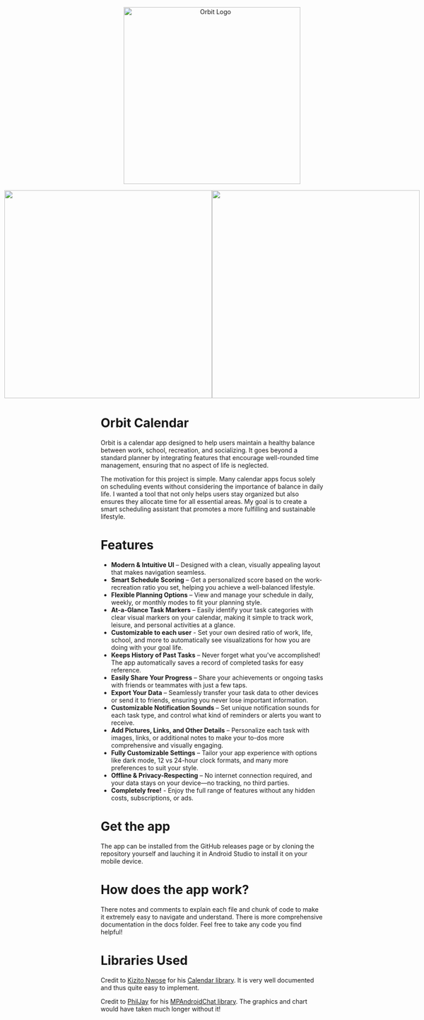 <p align="center">
  <img src="https://github.com/user-attachments/assets/c41d8bc0-07c0-4503-9901-5589781a1e16" alt="Orbit Logo" width="400"/>
</p>

<p align="center" style="display: flex; justify-content: center;">
    <img src="https://github.com/user-attachments/assets/b697f09f-ac04-486e-8cf5-6a746aec438b" height="470">
    <img src="https://github.com/user-attachments/assets/db51e4cc-bd6d-4fb1-9508-964dc07b900c" height="470">
</p>



<p align="center">
  <h1>
    Orbit Calendar
  </h1>
</p>
<p>Orbit is a calendar app designed to help users maintain a healthy balance between work, school, recreation, and socializing. It goes beyond a standard planner by integrating features that encourage well-rounded time management, ensuring that no aspect of life is neglected.</p>
<p>The motivation for this project is simple. Many calendar apps focus solely on scheduling events without considering the importance of balance in daily life. I wanted a tool that not only helps users stay organized but also ensures they allocate time for all essential areas. My goal is to create a smart scheduling assistant that promotes a more fulfilling and sustainable lifestyle.</p>

<h1>Features</h1>

- **Modern & Intuitive UI** – Designed with a clean, visually appealing layout that makes navigation seamless.
- **Smart Schedule Scoring** – Get a personalized score based on the work-recreation ratio you set, helping you achieve a well-balanced lifestyle.
- **Flexible Planning Options** – View and manage your schedule in daily, weekly, or monthly modes to fit your planning style.
- **At-a-Glance Task Markers** – Easily identify your task categories with clear visual markers on your calendar, making it simple to track work, leisure, and personal activities at a glance.
- **Customizable to each user** - Set your own desired ratio of work, life, school, and more to automatically see visualizations for how you are doing with your goal life.
- **Keeps History of Past Tasks** – Never forget what you've accomplished! The app automatically saves a record of completed tasks for easy reference.
- **Easily Share Your Progress** – Share your achievements or ongoing tasks with friends or teammates with just a few taps.
- **Export Your Data** – Seamlessly transfer your task data to other devices or send it to friends, ensuring you never lose important information.
- **Customizable Notification Sounds** – Set unique notification sounds for each task type, and control what kind of reminders or alerts you want to receive.
- **Add Pictures, Links, and Other Details** – Personalize each task with images, links, or additional notes to make your to-dos more comprehensive and visually engaging.
- **Fully Customizable Settings** – Tailor your app experience with options like dark mode, 12 vs 24-hour clock formats, and many more preferences to suit your style.
- **Offline & Privacy-Respecting** – No internet connection required, and your data stays on your device—no tracking, no third parties.
- **Completely free!** - Enjoy the full range of features without any hidden costs, subscriptions, or ads.

<h1>Get the app</h1>
The app can be installed from the GitHub releases page or by cloning the repository yourself and lauching it in Android Studio to install it on your mobile device.

<h1>How does the app work?</h1>
There notes and comments to explain each file and chunk of code to make it extremely easy to navigate and understand. There is more comprehensive documentation in the docs folder. Feel free to take any code you find helpful!


# Libraries Used
Credit to [Kizito Nwose](https://github.com/kizitonwose/) for his [Calendar library](https://github.com/kizitonwose/Calendar). It is very well documented and thus quite easy to implement.

Credit to [PhilJay](https://github.com/PhilJay) for his [MPAndroidChat library](https://github.com/PhilJay/MPAndroidChart). The graphics and chart would have taken much longer without it!
